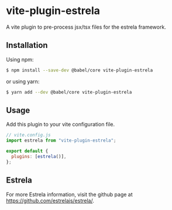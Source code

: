 # vite-plugin-estrela

A vite plugin to pre-process jsx/tsx files for the estrela framework.

## Installation

Using npm:

```bash
$ npm install --save-dev @babel/core vite-plugin-estrela
```

or using yarn:

```bash
$ yarn add --dev @babel/core vite-plugin-estrela
```

## Usage

Add this plugin to your vite configuration file.

```js
// vite.config.js
import estrela from "vite-plugin-estrela";

export default {
  plugins: [estrela()],
};

```

## Estrela

For more Estrela information, visit the github page at https://github.com/estrelajs/estrela/.
